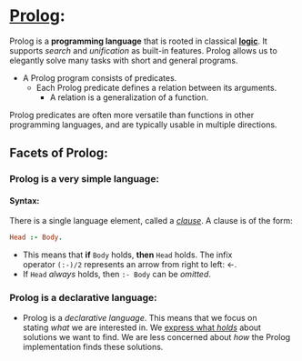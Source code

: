 # [Prolog](https://www.metalevel.at/prolog): 
Prolog is a **programming language** that is rooted in classical [**logic**](https://www.metalevel.at/prolog/logic). It supports *search* and *unification* as built-in features. Prolog allows us to elegantly solve many tasks with short and general programs.

- A Prolog program consists of predicates.
  - Each Prolog predicate defines a relation between its arguments.
    -  A relation is a generalization of a function. 

Prolog predicates are often more versatile than functions in other programming languages, and are typically usable in multiple directions.
## Facets of Prolog:
### Prolog is a very simple language:
#### Syntax:
There is a single language element, called a [*clause*](https://www.metalevel.at/prolog/concepts#clause). A clause is of the form:
```prolog
Head :- Body.
```
- This means that **if** `Body` holds, **then** `Head` holds. The infix operator `(:-)/2` represents an arrow from right to left: ←.
- If `Head` *always* holds, then `:- Body` can be *omitted*.

### Prolog is a declarative language:
- Prolog is a *declarative language*. This means that we focus on stating *what* we are interested in. We [express what *holds*](https://www.metalevel.at/prolog/writing) about solutions we want to find. We are less concerned about *how* the Prolog implementation finds these solutions. 
